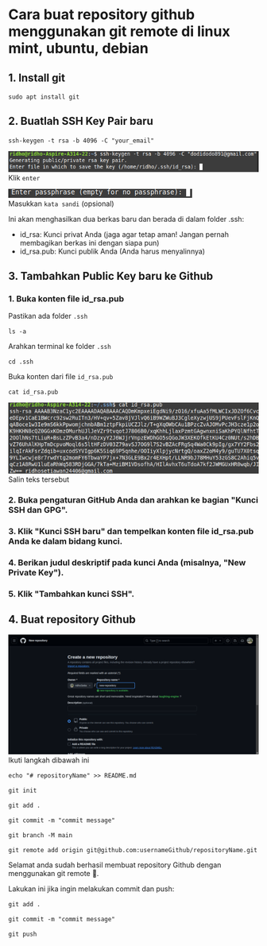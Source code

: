 # Cara buat repository github menggunakan git remote di linux mint, ubuntu, debian

## 1. Install git
```
sudo apt install git
```

## 2. Buatlah SSH Key Pair baru
```
ssh-keygen -t rsa -b 4096 -C "your_email"
```
![klik-enter](img/klik-enter.png)<br>
Klik `enter`

![enter-password](img/enter-password.png)<br>
Masukkan `kata sandi` (opsional)

Ini akan menghasilkan dua berkas baru dan berada di dalam folder .ssh:

- id_rsa: Kunci privat Anda (jaga agar tetap aman! Jangan pernah membagikan berkas ini dengan siapa pun)
- id_rsa.pub: Kunci publik Anda (Anda harus menyalinnya)

## 3. Tambahkan Public Key baru ke Github
### 1. Buka konten file id_rsa.pub
Pastikan ada folder `.ssh`
```
ls -a
```

Arahkan terminal ke folder `.ssh`

```
cd .ssh
```

Buka konten dari file `id_rsa.pub`

```
cat id_rsa.pub
```

![gambar isi dari file id_rsa.pub](img/rsa.png)<br>
Salin teks tersebut
###  2. Buka pengaturan GitHub Anda dan arahkan ke bagian "Kunci SSH dan GPG".
###  3. Klik "Kunci SSH baru" dan tempelkan konten file id_rsa.pub Anda ke dalam bidang kunci.
###  4. Berikan judul deskriptif pada kunci Anda (misalnya, "New Private Key").
###  5. Klik "Tambahkan kunci SSH".

## 4. Buat repository Github
![new-repository](img/new-repository.png)
Ikuti langkah dibawah ini
```
echo "# repositoryName" >> README.md
```

```
git init
```

```
git add .
```

```
git commit -m "commit message"
```

```
git branch -M main
```

```
git remote add origin git@github.com:usernameGithub/repositoryName.git
```

Selamat anda sudah berhasil membuat repository Github dengan menggunakan git remote 🥳.

Lakukan ini jika ingin melakukan commit dan push:
```
git add .
```

```
git commit -m "commit message"
```

```
git push
```